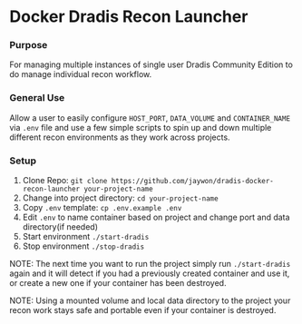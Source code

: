 # Docker Dradis Recon Launcher

### Purpose
For managing multiple instances of single user Dradis Community Edition to do manage individual recon workflow.

### General Use
Allow a user to easily configure `HOST_PORT`, `DATA_VOLUME` and `CONTAINER_NAME` via `.env` file and use a few simple scripts to spin up and down multiple different recon environments as they work across projects.

### Setup
1. Clone Repo: `git clone https://github.com/jaywon/dradis-docker-recon-launcher your-project-name`
1. Change into project directory: `cd your-project-name`
1. Copy `.env` template: `cp .env.example .env`
1. Edit `.env` to name container based on project and change port and data directory(if needed)
1. Start environment `./start-dradis`
1. Stop environment `./stop-dradis`

NOTE: The next time you want to run the project simply run `./start-dradis` again and it will detect if you had a previously created container and use it, or create a new one if your container has been destroyed.

NOTE: Using a mounted volume and local data directory to the project your recon work stays safe and portable even if your container is destroyed.
